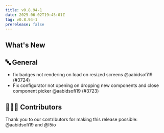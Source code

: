 ```yaml
---
title: v0.8.94-1
date: 2025-06-02T19:45:01Z
tag: v0.8.94-1
prerelease: false
---
```


## What's New
## 🔤 General
- fix badges not rendering on load on resized screens @aabidsofi19 (#3724)
- Fix configurator not opening on dropping new components and close component picker @aabidsofi19 (#3723)

## 👨🏽‍💻 Contributors

Thank you to our contributors for making this release possible:
@aabidsofi19 and @l5io
